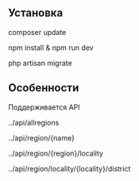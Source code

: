 ## **Установка**

composer update

npm install & npm run dev

php artisan migrate



## Особенности

Поддерживается API

../api/allregions

../api/region/{name}

../api/region/{region}/locality

../api/region/locality/{locality}/district